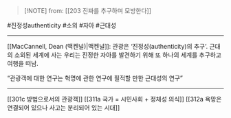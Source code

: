  > [!NOTE] from: [[203 진짜를 추구하며 모방한다]]

#진정성authenticity #소외 #자아 #근대성 

--- 
[[MacCannell, Dean (맥켄널)|맥켄널]]: 관광은 ‘진정성(authenticity)의 추구’. 근대의 소외된 세계에 사는 우리는 진정한 자아를 발견하기 위해 또 하나의 세계를 추구하고 여행을 떠남. 

“관광객에 대한 연구는 혁명에 관한 연구에 필적할 만한 근대성의 연구”

--- 
[[301c 방법으로서의 관광객]]
[[311a 국가 = 시민사회 + 정체성 의식]] 
[[312a 욕망은 연결되어 있으나 사고는 분리되어 있는 시대]]
